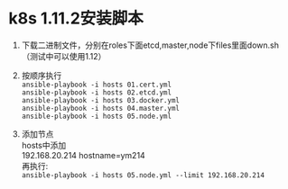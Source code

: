 
# k8s 1.11.2安装脚本 #


1. 下载二进制文件，分别在roles下面etcd,master,node下files里面down.sh（测试中可以使用1.12）      

2. 按顺序执行    
`ansible-playbook -i hosts 01.cert.yml       `    
`ansible-playbook -i hosts 02.etcd.yml         `    
`ansible-playbook -i hosts 03.docker.yml        `    
`ansible-playbook -i hosts 04.master.yml        `    
`ansible-playbook -i hosts 05.node.yml        `       
   
3. 添加节点    
hosts中添加    
192.168.20.214 hostname=ym214    
再执行:    
`
ansible-playbook -i hosts 05.node.yml --limit 192.168.20.214
`
  

